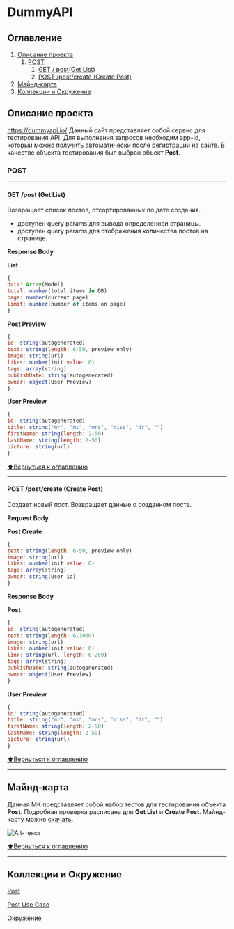 # DummyAPI

## Оглавление
1. [Описание проекта](#описание-проекта)
    1. [POST](#post)
        1. [GET / post(Get List)](#get-post-get-list)
        2. [POST /post/create (Create Post)](#post-postcreate-create-post)
2. [Майнд-карта](#майнд-карта)
4. [Коллекции и Окружение](#коллекции-и-окружение)

## Описание проекта

https://dummyapi.io/ Данный сайт представляет собой сервис для тестирования API. Для выполнения запросов необходим app-id, который можно получить автоматически после регистрации на сайте. В качестве объекта тестирования был выбран объект **Post**.


### POST
_____

#### GET /post (Get List)
Возвращает список постов, отсортированных по дате создания.
- доступен query params для вывода определенной страницы.
- доступен query params для отображения количества постов на странице.

**Response Body**

**List**
```javascript
{
data: Array(Model)
total: number(total items in DB)
page: number(current page)
limit: number(number of items on page)
}
```

**Post Preview**
```javascript
{
id: string(autogenerated)
text: string(length: 6-50, preview only)
image: string(url)
likes: number(init value: 0)
tags: array(string)
publishDate: string(autogenerated)
owner: object(User Preview)
}
```

**User Preview**
```javascript
{
id: string(autogenerated)
title: string("mr", "ms", "mrs", "miss", "dr", "")
firstName: string(length: 2-50)
lastName: string(length: 2-50)
picture: string(url)
}
```

[:arrow_up:Вернуться к оглавлению](#оглавление)

_____
#### POST /post/create (Create Post)
Создает новый пост. Возвращает данные о созданном посте.

**Request Body**

**Post Create**
```javascript
{
text: string(length: 6-50, preview only)
image: string(url)
likes: number(init value: 0)
tags: array(string)
owner: string(User id)
}
```

**Response Body**

**Post**
```javascript
{
id: string(autogenerated)
text: string(length: 6-1000)
image: string(url)
likes: number(init value: 0)
link: string(url, length: 6-200)
tags: array(string)
publishDate: string(autogenerated)
owner: object(User Preview)
}
```

**User Preview**
```javascript
{
id: string(autogenerated)
title: string("mr", "ms", "mrs", "miss", "dr", "")
firstName: string(length: 2-50)
lastName: string(length: 2-50)
picture: string(url)
}
```

[:arrow_up:Вернуться к оглавлению](#оглавление)

_____

## Майнд-карта
Данная МК представляет собой набор тестов для тестирования объекта **Post**. Подробная проверка расписана для **Get List** и **Create Post**.
Майнд-карту можно [скачать](https://github.com/LesyaTester/DummyAPI/blob/main/DummyAPI.xmind).

![Alt-текст](https://i.imgur.com/WAkMnDj.png "МК")

[:arrow_up:Вернуться к оглавлению](#оглавление)

_____

## Коллекции и Окружение
[Post](https://github.com/LesyaTester/DummyAPI/blob/main/Post.postman_collection.json)

[Post Use Case](https://github.com/LesyaTester/DummyAPI/blob/main/PostUseCase.postman_collection.json)

[Окружение](https://github.com/LesyaTester/DummyAPI/blob/main/DummiAPI.postman_environment.json)
